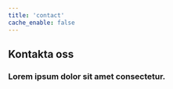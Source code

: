 ```yaml
---
title: 'contact'
cache_enable: false
---
```


## Kontakta oss
### Lorem ipsum dolor sit amet consectetur.
